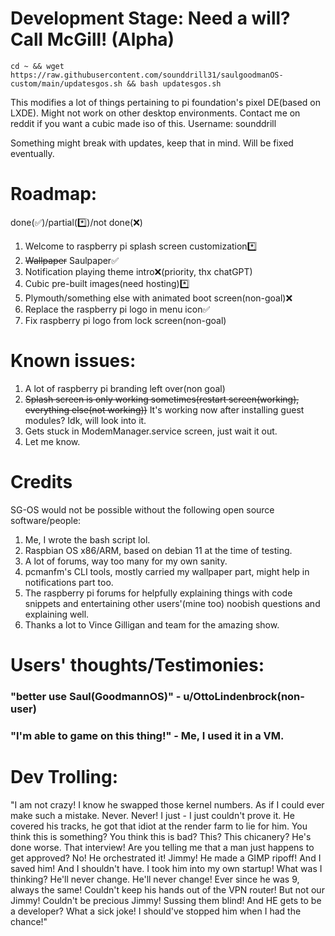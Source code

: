 # Development Stage: Need a will? Call McGill! (Alpha)

```
cd ~ && wget https://raw.githubusercontent.com/sounddrill31/saulgoodmanOS-custom/main/updatesgos.sh && bash updatesgos.sh
```
This modifies a lot of things pertaining to pi foundation's pixel DE(based on LXDE). Might not work on other desktop environments. 
Contact me on reddit if you want a cubic made iso of this. Username: sounddrill

Something might break with updates, keep that in mind. Will be fixed eventually. 


# Roadmap:
done(✅)/partial(*️⃣)/not done(❌)

1. Welcome to raspberry pi splash screen customization*️⃣
2. ~~Wallpaper~~ Saulpaper✅
3. Notification playing theme intro❌(priority, thx chatGPT)
4. Cubic pre-built images(need hosting)*️⃣
5. Plymouth/something else with animated boot screen(non-goal)❌
6. Replace the raspberry pi logo in menu icon✅
7. Fix raspberry pi logo from lock screen(non-goal)

# Known issues:
1. A lot of raspberry pi branding left over(non goal)
2. ~~Splash screen is only working sometimes(restart screen(working), everything else(not working))~~ It's working now after installing guest modules? Idk, will look into it.
3. Gets stuck in ModemManager.service screen, just wait it out.
4. Let me know.

# Credits

SG-OS would not be possible without the following open source software/people:
1. Me, I wrote the bash script lol.
2. Raspbian OS x86/ARM, based on debian 11 at the time of testing.
3. A lot of forums, way too many for my own sanity.
4. pcmanfm's CLI tools, mostly carried my wallpaper part, might help in notifications part too.
5. The raspberry pi forums for helpfully explaining things with code snippets and entertaining other users'(mine too) noobish questions and explaining well.
6. Thanks a lot to Vince Gilligan and team for the amazing show.

# Users' thoughts/Testimonies: 

### "better use Saul(GoodmannOS)" - u/OttoLindenbrock(non-user)

### "I'm able to game on this thing!" - Me, I used it in a VM.



# Dev Trolling:
"I am not crazy! I know he swapped those kernel numbers. As if I could ever make such a mistake. Never. Never! I just - I just couldn't prove it. He covered his tracks, he got that idiot at the render farm to lie for him. You think this is something? You think this is bad? This? This chicanery? He's done worse. That interview! Are you telling me that a man just happens to get approved? No! He orchestrated it! Jimmy! He made a GIMP ripoff! And I saved him! And I shouldn't have. I took him into my own startup! What was I thinking? He'll never change. He'll never change! Ever since he was 9, always the same! Couldn't keep his hands out of the VPN router! But not our Jimmy! Couldn't be precious Jimmy! Sussing them blind! And HE gets to be a developer? What a sick joke! I should've stopped him when I had the chance!"

